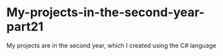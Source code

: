 # My-projects-in-the-second-year-part21
My projects are in the second year, which I created using the C# language 
